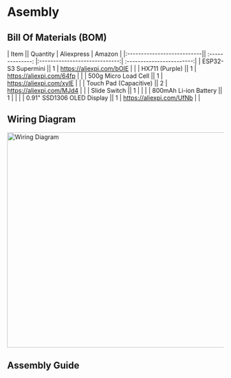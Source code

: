 # Asembly

## Bill Of Materials (BOM)

|  Item                      ||      Quantity    |     Aliexpress                |    Amazon                 |
|:---------------------------|| :--------------: |:-----------------------------:| :------------------------:|
| ESP32-S3 Supermini         ||        1         | https://aliexpi.com/bOIE      |                           |
| HX711 (Purple)             ||        1         | https://aliexpi.com/64fp      |                           |
| 500g Micro Load Cell       ||        1         | https://aliexpi.com/xylE      |                           |
| Touch Pad (Capacitive)     ||        2         | https://aliexpi.com/MJd4      |                           |
| Slide Switch               ||        1         |                    |                           |
| 800mAh Li-ion Battery      ||        1         |                    |                           |
| 0.91" SSD1306 OLED Display ||        1         | https://aliexpi.com/UfNb      |                           |

## Wiring Diagram

<img src="media/variants/wiring-diagram.png" alt="Wiring Diagram" width="600" height="500">

## Assembly Guide